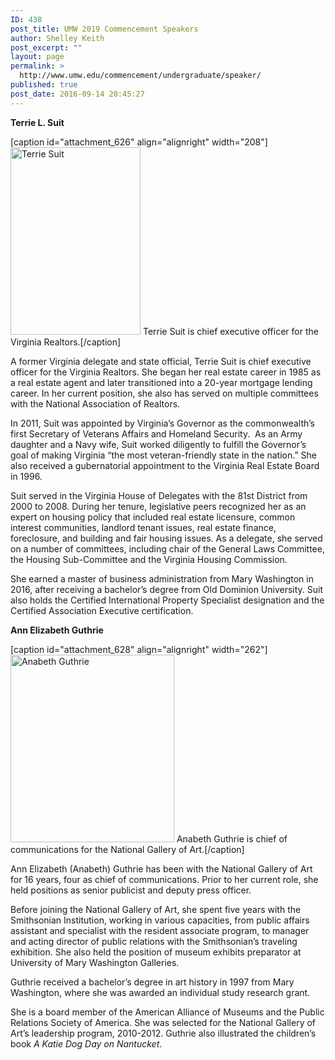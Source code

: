 ```yaml
---
ID: 438
post_title: UMW 2019 Commencement Speakers
author: Shelley Keith
post_excerpt: ""
layout: page
permalink: >
  http://www.umw.edu/commencement/undergraduate/speaker/
published: true
post_date: 2016-09-14 20:45:27
---
```

<strong>Terrie L. Suit</strong>

[caption id="attachment_626" align="alignright" width="208"]<a href="http://www.umw.edu/commencement/wp-content/uploads/sites/13/2019/04/Terrie_Suit_Headshot.jpg"><img class="wp-image-626 size-medium" src="http://www.umw.edu/commencement/wp-content/uploads/sites/13/2019/04/Terrie_Suit_Headshot-208x300.jpg" alt="Terrie Suit" width="208" height="300" /></a> Terrie Suit is chief executive officer for the Virginia Realtors.[/caption]

A former Virginia delegate and state official, Terrie Suit is chief executive officer for the Virginia Realtors. She began her real estate career in 1985 as a real estate agent and later transitioned into a 20-year mortgage lending career. In her current position, she also has served on multiple committees with the National Association of Realtors.

In 2011, Suit was appointed by Virginia’s Governor as the commonwealth’s first Secretary of Veterans Affairs and Homeland Security.  As an Army daughter and a Navy wife, Suit worked diligently to fulfill the Governor’s goal of making Virginia “the most veteran-friendly state in the nation.” She also received a gubernatorial appointment to the Virginia Real Estate Board in 1996.

Suit served in the Virginia House of Delegates with the 81st District from 2000 to 2008. During her tenure, legislative peers recognized her as an expert on housing policy that included real estate licensure, common interest communities, landlord tenant issues, real estate finance, foreclosure, and building and fair housing issues. As a delegate, she served on a number of committees, including chair of the General Laws Committee, the Housing Sub-Committee and the Virginia Housing Commission.

She earned a master of business administration from Mary Washington in 2016, after receiving a bachelor’s degree from Old Dominion University. Suit also holds the Certified International Property Specialist designation and the Certified Association Executive certification.

<strong>Ann Elizabeth Guthrie</strong>

[caption id="attachment_628" align="alignright" width="262"]<a href="http://www.umw.edu/commencement/wp-content/uploads/sites/13/2019/04/Anabeth.jpg"><img class="size-medium wp-image-628" src="http://www.umw.edu/commencement/wp-content/uploads/sites/13/2019/04/Anabeth-262x300.jpg" alt="Anabeth Guthrie" width="262" height="300" /></a> Anabeth Guthrie is chief of communications for the National Gallery of Art.[/caption]

Ann Elizabeth (Anabeth) Guthrie has been with the National Gallery of Art for 16 years, four as chief of communications. Prior to her current role, she held positions as senior publicist and deputy press officer.

Before joining the National Gallery of Art, she spent five years with the Smithsonian Institution, working in various capacities, from public affairs assistant and specialist with the resident associate program, to manager and acting director of public relations with the Smithsonian’s traveling exhibition. She also held the position of museum exhibits preparator at University of Mary Washington Galleries.

Guthrie received a bachelor’s degree in art history in 1997 from Mary Washington, where she was awarded an individual study research grant.

She is a board member of the American Alliance of Museums and the Public Relations Society of America. She was selected for the National Gallery of Art’s leadership program, 2010-2012. Guthrie also illustrated the children’s book <em>A Katie Dog Day on Nantucket</em>.